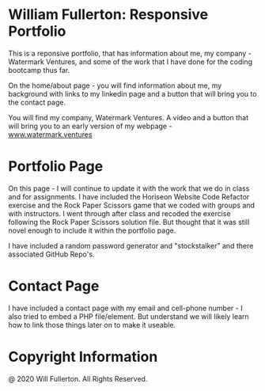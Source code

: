 # William Fullerton: Responsive Portfolio


This is a reponsive portfolio, that has information about me, my company - Watermark Ventures, and some of the work that I have done for the coding bootcamp thus far. 

On the home/about page - you will find information about me, my background with links to my linkedin page and a button that will bring you to the contact page. 

You will find my company, Watermark Ventures. A video and a button that will bring you to an early version of my webpage - www.watermark.ventures

# Portfolio Page

On this page - I will continue to update it with the work that we do in class and for assignments. I have included the Horiseon Website Code Refactor exercise and the Rock Paper Scissors game that we coded with groups and with instructors. I went through after class and recoded the exercise following the Rock Paper Scissors solution file. But thought that it was still novel enough to include it within the portfolio page.

I have included a random password generator and "stockstalker" and there associated GitHub Repo's.

# Contact Page

I have included a contact page with my email and cell-phone number - I also tried to embed a PHP file/element. But understand we will likely learn how to link those things later on to make it useable. 


# Copyright Information
@ 2020 Will Fullerton. All Rights Reserved.

